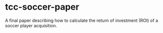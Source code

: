 # tcc-soccer-paper
A final paper describing how to calculate the return of investment (ROI) of a soccer player acquisition.
